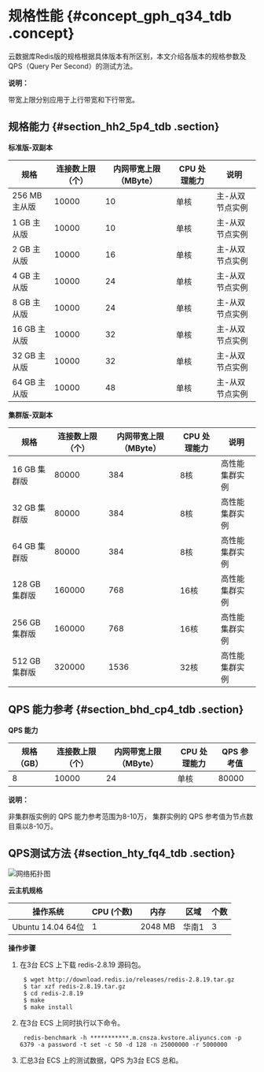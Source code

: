 # 规格性能 {#concept_gph_q34_tdb .concept}

云数据库Redis版的规格根据具体版本有所区别，本文介绍各版本的规格参数及QPS（Query Per Second）的测试方法。

**说明：** 

带宽上限分别应用于上行带宽和下行带宽。

## 规格能力 {#section_hh2_5p4_tdb .section}

**标准版-双副本**

|规格|连接数上限（个）|内网带宽上限（MByte）|CPU 处理能力|说明|
|--|--------|-------------|--------|--|
|256 MB 主从版|10000|10|单核|主-从双节点实例|
|1 GB 主从版|10000|10|单核|主-从双节点实例|
|2 GB 主从版|10000|16|单核|主-从双节点实例|
|4 GB 主从版|10000|24|单核|主-从双节点实例|
|8 GB 主从版|10000|24|单核|主-从双节点实例|
|16 GB 主从版|10000|32|单核|主-从双节点实例|
|32 GB 主从版|10000|32|单核|主-从双节点实例|
|64 GB 主从版|10000|48|单核|主-从双节点实例|

**集群版-双副本**

|规格|连接数上限（个）|内网带宽上限（MByte）|CPU 处理能力|说明|
|--|--------|-------------|--------|--|
|16 GB 集群版|80000|384|8核|高性能集群实例|
|32 GB 集群版|80000|384|8核|高性能集群实例|
|64 GB 集群版|80000|384|8核|高性能集群实例|
|128 GB 集群版|160000|768|16核|高性能集群实例|
|256 GB 集群版|160000|768|16核|高性能集群实例|
|512 GB 集群版|320000|1536|32核|高性能集群实例|

## QPS 能力参考 {#section_bhd_cp4_tdb .section}

**QPS 能力**

|规格（GB）|连接数上限（个）|内网带宽上限（MByte）|CPU 处理能力|QPS 参考值|
|------|--------|-------------|--------|-------|
|8|10000|24|单核|80000|

**说明：** 

非集群版实例的 QPS 能力参考范围为8-10万， 集群实例的 QPS 参考值为节点数目乘以8-10万。

## QPS测试方法 {#section_hty_fq4_tdb .section}

 ![](images/6123_zh-CN.png "网络拓扑图") 

**云主机规格**

|操作系统|CPU \(个数\)|内存|区域|个数|
|----|----------|--|--|--|
|Ubuntu 14.04 64位|1|2048 MB|华南1|3|

**操作步骤**

1.  在3台 ECS 上下载 redis-2.8.19 源码包。

    ```
     $ wget http://download.redis.io/releases/redis-2.8.19.tar.gz
     $ tar xzf redis-2.8.19.tar.gz
     $ cd redis-2.8.19
     $ make
     $ make install
    ```

2.  在3台 ECS 上同时执行以下命令。

    ```
     redis-benchmark -h ***********.m.cnsza.kvstore.aliyuncs.com -p 6379 -a password -t set -c 50 -d 128 -n 25000000 -r 5000000
    ```

3.  汇总3台 ECS 上的测试数据，QPS 为3台 ECS 总和。


